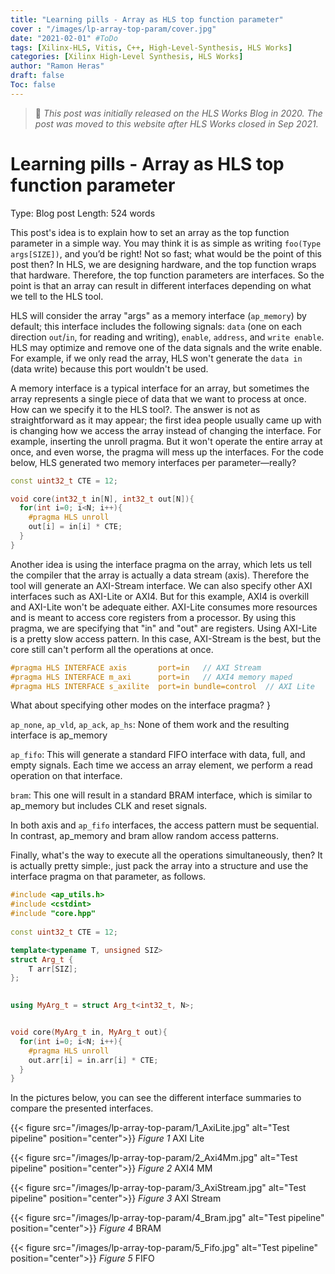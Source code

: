 ```yaml
---
title: "Learning pills - Array as HLS top function parameter"
cover : "/images/lp-array-top-param/cover.jpg"
date: "2021-02-01" #ToDo
tags: [Xilinx-HLS, Vitis, C++, High-Level-Synthesis, HLS Works]
categories: [Xilinx High-Level Synthesis, HLS Works]
author: "Ramon Heras"
draft: false
Toc: false
---
```


> 📝 *This post was initially released on the HLS Works Blog in 2020. The post was moved to this website after HLS Works closed in Sep 2021.*

# Learning pills - Array as HLS top function parameter 

Type: Blog post 
Length: 524 words 

This post's idea is to explain how to set an array as the top function parameter in a simple way.  You may think it is as simple as writing `foo(Type args[SIZE])`, and you’d be right! Not so fast; what would be the point of this post then? In HLS, we are designing hardware, and the top function wraps that hardware. Therefore, the top function parameters are interfaces. So the point is that an array can result in different interfaces depending on what we tell to the HLS tool. 

HLS will consider the array "args" as a memory interface (`ap_memory`) by default; this interface includes the following signals: `data` (one on each direction `out`/`in`, for reading and writing), `enable`, `address`, and `write enable`. HLS may optimize and remove one of the data signals and the write enable. For example, if we only read the array, HLS won't generate the `data in` (data write) because this port wouldn't be used.  

A memory interface is a typical interface for an array, but sometimes the array represents a single piece of data that we want to process at once. How can we specify it to the HLS tool?. The answer is not as straightforward as it may appear; the first idea people usually came up with is changing how we access the array instead of changing the interface. For example, inserting the unroll pragma. But it won't operate the entire array at once, and even worse, the pragma will mess up the interfaces. For the code below, HLS generated two memory interfaces per parameter—really? 

 
```cpp
const uint32_t CTE = 12; 

void core(int32_t in[N], int32_t out[N]){ 
  for(int i=0; i<N; i++){ 
    #pragma HLS unroll 
    out[i] = in[i] * CTE; 
  } 
} 
```
 

Another idea is using the interface pragma on the array, which lets us tell the compiler that the array is actually a data stream (axis). Therefore the tool will generate an AXI-Stream interface. We can also specify other AXI interfaces such as AXI-Lite or AXI4. But for this example, AXI4 is overkill and AXI-Lite won't be adequate either. AXI-Lite consumes more resources and is meant to access core registers from a processor. By using this pragma, we are specifying that "in" and "out" are registers. Using AXI-Lite is a pretty slow access pattern. In this case, AXI-Stream is the best, but the core still can't perform all the operations at once. 

```cpp
#pragma HLS INTERFACE axis       port=in   // AXI Stream 
#pragma HLS INTERFACE m_axi      port=in   // AXI4 memory maped 
#pragma HLS INTERFACE s_axilite  port=in bundle=control  // AXI Lite  
```

What about specifying other modes on the interface pragma? } 


`ap_none`, `ap_vld`, `ap_ack`, `ap_hs`: None of them work and the resulting interface is ap_memory 

`ap_fifo`: This will generate a standard FIFO interface with data, full, and empty signals. Each time we access an array element, we perform a read operation on that interface. 

`bram`: This one will result in a standard BRAM interface, which is similar to ap_memory but includes CLK and reset signals.  

 

In both axis and `ap_fifo` interfaces, the access pattern must be sequential. In contrast, ap_memory and bram allow random access patterns. 

 

Finally, what's the way to execute all the operations simultaneously, then? It is actually pretty simple:, just pack the array into a structure and use the interface pragma on that parameter, as follows. 

 
```cpp
#include <ap_utils.h> 
#include <cstdint> 
#include "core.hpp" 
 
const uint32_t CTE = 12; 

template<typename T, unsigned SIZ> 
struct Arg_t { 
    T arr[SIZ]; 
}; 

 
using MyArg_t = struct Arg_t<int32_t, N>; 


void core(MyArg_t in, MyArg_t out){ 
  for(int i=0; i<N; i++){ 
    #pragma HLS unroll 
    out.arr[i] = in.arr[i] * CTE; 
  } 
} 
```

In the pictures below, you can see the different interface summaries to compare the presented interfaces. 

{{< figure src="/images/lp-array-top-param/1_AxiLite.jpg" alt="Test pipeline" position="center">}}
*Figure 1* AXI Lite  

{{< figure src="/images/lp-array-top-param/2_Axi4Mm.jpg" alt="Test pipeline" position="center">}}
*Figure 2* AXI4 MM  

{{< figure src="/images/lp-array-top-param/3_AxiStream.jpg" alt="Test pipeline" position="center">}}
*Figure 3* AXI Stream  

{{< figure src="/images/lp-array-top-param/4_Bram.jpg" alt="Test pipeline" position="center">}}
*Figure 4* BRAM

{{< figure src="/images/lp-array-top-param/5_Fifo.jpg" alt="Test pipeline" position="center">}}
*Figure 5* FIFO  
